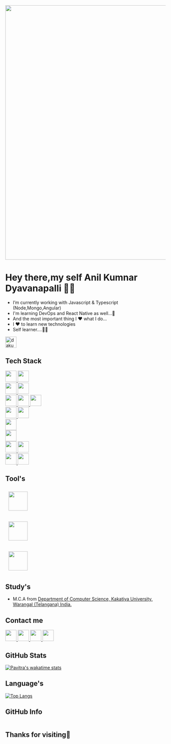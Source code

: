  <img width="800px" src="https://raw.githubusercontent.com/developer-guy/developer-guy/master/code.gif">

# Hey there,my self Anil Kumnar Dyavanapalli 👨‍💻

-  I’m currently working with Javascript & Typescript (Node,Mongo,Angular)
-  I'm learning DevOps and React Native as well...💪
-  And the most important thing I ❤️ what I do...
-  I ❤️ to learn new technologies
-  Self learner....🙌🙌
<img height="35px" src="https://komarev.com/ghpvc/?username=dakumar1729&label=Profile%20views&color=0e75b6&style=flat" alt="dakumar1729" />

## Tech Stack
<a href="https://nodejs.org/en/docs/">
    <img height="35px" src="https://img.shields.io/badge/Node.js-43853D?style=for-the-badge&logo=node.js&logoColor=white">
  </a>
 <a href="https://angular.io/guide/what-is-angular">
    <img height="35px" src="https://img.shields.io/badge/Angular-DD0031?style=for-the-badge&logo=angular&logoColor=white">
  </a><br>
<a href="https://www.mongodb.com/docs/">
    <img height="35px" src="https://img.shields.io/badge/MongoDB-4EA94B?style=for-the-badge&logo=mongodb&logoColor=white">
  </a>
<a href="https://www.postgresql.org/">
    <img height="35px" src="https://img.shields.io/badge/PostgreSQL-316192?style=for-the-badge&logo=postgresql&logoColor=white">
  </a><br/>
  
<a href="https://nodered.org/">
    <img height="35px" src="https://upload.wikimedia.org/wikipedia/commons/2/2b/Node-red-icon.png">
  </a>
  <a  href="https://www.javascript.com/">
    <img height="35px" src="https://img.shields.io/badge/TypeScript-007ACC?style=for-the-badge&logo=typescript&logoColor=white">
  </a>
  <a  href="https://www.typescriptlang.org/">
    <img height="35px" src="https://img.shields.io/badge/JavaScript-323330?style=for-the-badge&logo=javascript&logoColor=F7DF1E">
  </a><br/>
  
   <a href="https://www.w3schools.com/html/">
    <img  height="35px" alt="" src="https://img.shields.io/badge/HTML5-E34F26?style=for-the-badge&logo=html5&logoColor=white">
  </a>
   <a href="https://www.w3schools.com/css/">
    <img height="35px" alt="" src="https://img.shields.io/badge/CSS3-1572B6?style=for-the-badge&logo=css3&logoColor=white">
  </a>
  
<!--   <a href="https://www.framer.com/motion/">
   <img height="35px" src="https://img.shields.io/badge/Framer%20motion-black?style=for-the-badge&logo=framer&logoColor=white"/>
  </a>
  <a href="https://tailwindcss.com/">
    <img height="35px" src="https://img.shields.io/badge/Tailwind_CSS-38B2AC?style=for-the-badge&logo=tailwind-css&logoColor=white">
  </a> -->
  <br/>
<a href="https://docs.swmansion.com/react-native-reanimated/">
    <img height="35px" src="https://img.shields.io/badge/React_Native_Reanimated_V2-20232A?style=for-the-badge&logo=react&logoColor=61DAFB">
  </a><br/>
<a href="https://reactnative.dev/">
    <img height="35px" src="https://img.shields.io/badge/React_Native-20232A?style=for-the-badge&logo=react&logoColor=61DAFB">
  </a><br/>
<a href="https://nextjs.org/">
    <img height="35px" src="https://img.shields.io/badge/next.js-000000?style=for-the-badge&logo=nextdotjs&logoColor=white">
  </a>
 <a href="https://reactjs.org/">
    <img height="35px" src="https://img.shields.io/badge/React.Js-20232A?style=for-the-badge&logo=react&logoColor=61DAFB">
  </a><br/>
  <a href="https://redux-toolkit.js.org/">
    <img height="35px" src="https://img.shields.io/badge/Redux-593D88?style=for-the-badge&logo=redux&logoColor=white">
  </a>
  <a href="https://reactrouter.com/">
    <img height="35px" src="https://img.shields.io/badge/React_Router-CA4245?style=for-the-badge&logo=react-router&logoColor=white">
  </a>
  <br/>
<!--   <a href="https://firebase.google.com/">
    <img height="35px" src="https://img.shields.io/badge/firebase-ffca28?style=for-the-badge&logo=firebase&logoColor=black">
  </a><br/> -->
  
<!--   <a href="https://www.java.com/en/">
    <img height="35px" alt="" src="https://img.shields.io/badge/Java-ED8B00?style=for-the-badge&logo=java&logoColor=white">
  </a> -->
<!--   <a href="https://www.geeksforgeeks.org/c-language-set-1-introduction/">
    <img height="35px" alt="" src="https://img.shields.io/badge/C-00599C?style=for-the-badge&logo=c&logoColor=white">
  </a><br/> -->
  
## Tool's
<!-- <a><img style="margin:10px;"  height="60px" src="https://cdn.jsdelivr.net/gh/devicons/devicon/icons/androidstudio/androidstudio-original.svg" /> -->
<a><img style="margin:10px;" height="60px" alt="" src="https://cdn.jsdelivr.net/gh/devicons/devicon/icons/vscode/vscode-original.svg">
<!-- <a><img style="margin:10px;" height="60px" alt="" src="https://cdn.jsdelivr.net/gh/devicons/devicon/icons/figma/figma-original.svg"> -->
<a><img style="margin:10px;" height="60px" alt="" src="https://cdn.jsdelivr.net/gh/devicons/devicon/icons/npm/npm-original-wordmark.svg">
<!-- <a><img style="margin:10px;" height="60px" alt="" src="https://cdn.jsdelivr.net/gh/devicons/devicon/icons/canva/canva-original.svg"> -->
<a><img style="margin:10px;" height="60px" alt="" src="https://cdn.jsdelivr.net/gh/devicons/devicon/icons/chrome/chrome-original.svg">


    
    
    
<!--  ## Compititive Programming 

- 5⭐in Java on 
    <a href="https://www.hackerrank.com/pavitra_Behara?hr_r=1">
    <img alt="" height="35px" src="https://img.shields.io/badge/-Hackerrank-2EC866?style=for-the-badge&logo=HackerRank&logoColor=white">
  </a><br/> 
- 2⭐(Beginner) on
   <a href="https://www.codechef.com/users/pavitra_2003">
    <img alt="" height="35px" src="https://img.shields.io/badge/-CodeChef-5B4638?style=for-the-badge&logo=CodeChef&logoColor=white">
  </a><br/>   -->
    
## Study's
- M.C.A from 
  <a href="https://kakatiya.ac.in/about_dept/39/dept">
   Department of Computer Science, Kakatiya University, Warangal (Telangana) India.
  </a>

## Contact me

  <a href="https://twitter.com/anil_ku_in">
    <img alt="" height="35px" src="https://img.shields.io/badge/Twitter-1DA1F2?style=for-the-badge&logo=twitter&logoColor=white">
  </a>
  <a href="https://www.linkedin.com/in/dakumar1729/">
    <img alt="" height="35px" src="https://img.shields.io/badge/LinkedIn-0077B5?style=for-the-badge&logo=linkedin&logoColor=white">
  </a>
  <a href="https://www.instagram.com/looser_7_/">
    <img alt="" height="35px" src="https://img.shields.io/badge/Instagram-E4405F?style=for-the-badge&logo=instagram&logoColor=white">
  </a>
  <a href="mailto:dakumar1729@gmail.com">
    <img alt="" height="35px" src="https://img.shields.io/badge/Gmail-D14836?style=for-the-badge&logo=gmail&logoColor=white">
  </a>
  

  
## GitHub Stats

[![Pavitra's wakatime stats](https://github-readme-stats.vercel.app/api/?username=dakumar1729)](https://github.com/anuraghazra/github-readme-stats)

## Language's
[![Top Langs](https://github-readme-stats.vercel.app/api/top-langs/?username=dakumar1729&layout=compact&langs_count=30)](https://github.com/anuraghazra/github-readme-stats)    
    
## GitHub Info
 <img alt="" src="https://github-profile-summary-cards.vercel.app/api/cards/profile-details?username=dakumar1729&theme=vue">
    
## Thanks for visiting🤗




